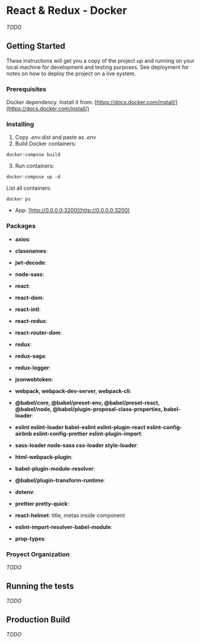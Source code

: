 # React & Redux - Docker

_TODO_

## Getting Started

These instructions will get you a copy of the project up and running on your local machine for development and testing purposes. See deployment for notes on how to deploy the project on a live system.

### Prerequisites

Docker dependency. Install it from: [https://docs.docker.com/install/](https://docs.docker.com/install/)

### Installing

1. Copy _.env.dist_ and paste as _.env_
2. Build Docker containers:

```
docker-compose build
```

3. Run containers:

```
docker-compose up -d
```

List all containers:

```
docker ps
```

- App: [http://0.0.0.0:3200](http://0.0.0.0:3200)

### Packages

- **axios**:
- **classnames**:
- **jwt-decode**:
- **node-sass**:
- **react**:
- **react-dom**:
- **react-intl**:
- **react-redux**:
- **react-router-dom**:
- **redux**:
- **redux-saga**:
- **redux-logger**:
- **jsonwebtoken**:

- **webpack, webpack-dev-server, webpack-cli**:
- **@babel/core, @babel/preset-env, @babel/preset-react, @babel/node, @babel/plugin-proposal-class-properties, babel-loader**:
- **eslint eslint-loader babel-eslint eslint-plugin-react eslint-config-airbnb eslint-config-prettier eslint-plugin-import**:
- **sass-loader node-sass css-loader style-loader**:
- **html-webpack-plugin**:
- **babel-plugin-module-resolver**:
- **@babel/plugin-transform-runtime**:
- **dotenv**:
- **prettier pretty-quick**:
- **react-helmet**: title, metas inside component
- **eslint-import-resolver-babel-module**:
- **prop-types**:

### Proyect Organization

_TODO_

## Running the tests

_TODO_

## Production Build

_TODO_
